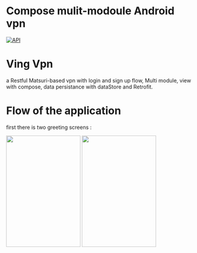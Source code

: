 # Compose mulit-modoule Android vpn

[![API](https://img.shields.io/badge/API-26%2B-brightgreen.svg?style=flat)](https://android-arsenal.com/api?level=26)


# Ving Vpn
a Restful Matsuri-based vpn with login and sign up flow, Multi module, view with compose, data persistance with dataStore and Retrofit.

# Flow of the application

first there is two greeting screens :

<img src="https://github.com/narcis-dpr/Ving-Vpn/assets/29674637/f8a883fe-e488-49ac-aabe-497a26564577" width="200" height="300">

<img src="https://github.com/narcis-dpr/Ving-Vpn/assets/29674637/2f6fe0c5-c5b5-4c28-aaf1-1b2173c61fdb" width="200" height="300">
